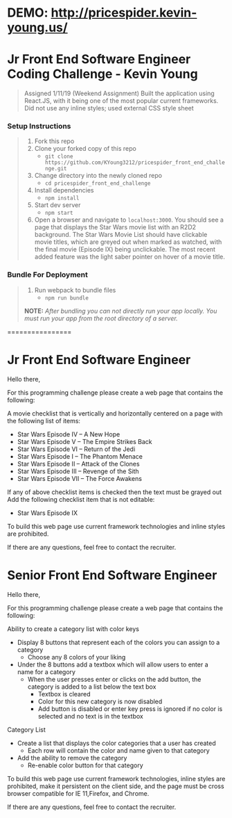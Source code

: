# DEMO: http://pricespider.kevin-young.us/

# Jr Front End Software Engineer Coding Challenge - Kevin Young

> Assigned 1/11/19 (Weekend Assignment)
> Built the application using React.JS, with it being one of the most popular current frameworks.
> Did not use any inline styles; used external CSS style sheet

### Setup Instructions

> 1. Fork this repo
> 2. Clone your forked copy of this repo
>    - `git clone https://github.com/KYoung3212/pricespider_front_end_challenge.git`
> 3. Change directory into the newly cloned repo
>    - `cd pricespider_front_end_challenge`
> 4. Install dependencies 
>    - `npm install`
> 5. Start dev server
>    - `npm start`
> 6. Open a browser and navigate to `localhost:3000`. You should see a page that displays the Star Wars movie list with an R2D2 background. The Star Wars Movie List should have clickable movie titles, which are greyed out when marked as watched, with the final movie (Episode IX) being unclickable.  The most recent added feature was the light saber pointer on hover of a movie title. 

### Bundle For Deployment

> 1. Run webpack to bundle files
>    - `npm run bundle`
> 
> **NOTE:** *After bundling you can not directly run your app locally. You must run your app from the root directory of a server.*

================



Jr Front End Software Engineer
================

 
Hello there,
 
For this programming challenge please create a web page that contains the following:

A movie checklist that is vertically and horizontally centered on a page with the following list of items:
* Star Wars Episode IV – A New Hope
* Star Wars Episode V – The Empire Strikes Back
* Star Wars Episode VI – Return of the Jedi
* Star Wars Episode I – The Phantom Menace
* Star Wars Episode II – Attack of the Clones
* Star Wars Episode III – Revenge of the Sith
* Star Wars Episode VII – The Force Awakens

If any of above checklist items is checked then the text must be grayed out
Add the following checklist item that is not editable:

* Star Wars Episode IX
 
To build this web page use current framework technologies and inline styles are prohibited. 
 
If there are any questions, feel free to contact the recruiter. 
 
 
 
 
 
 
 
Senior Front End Software Engineer
================

 
Hello there,
 
For this programming challenge please create a web page that contains the following:
 
Ability to create a category list with color keys
* Display 8 buttons that represent each of the colors you can assign to a category 
  * Choose any 8 colors of your liking
* Under the 8 buttons add a textbox which will allow users to enter a name for a category
  * When the user presses enter or clicks on the add button, the category is added to a list below the text box
    * Textbox is cleared 
    * Color for this new category is now disabled
    * Add button is disabled or enter key press is ignored if no color is selected and no text is in the textbox
 
Category List
* Create a list that displays the color categories that a user has created
  * Each row will contain the color and name given to that category
* Add the ability to remove the category 
  * Re-enable color button for that category
 
 
To build this web page use current framework technologies, inline styles are prohibited, make it persistent on the client side, and the page must be cross browser compatible for IE 11,Firefox, and Chrome.
 
If there are any questions, feel free to contact the recruiter. 
 
 
 

